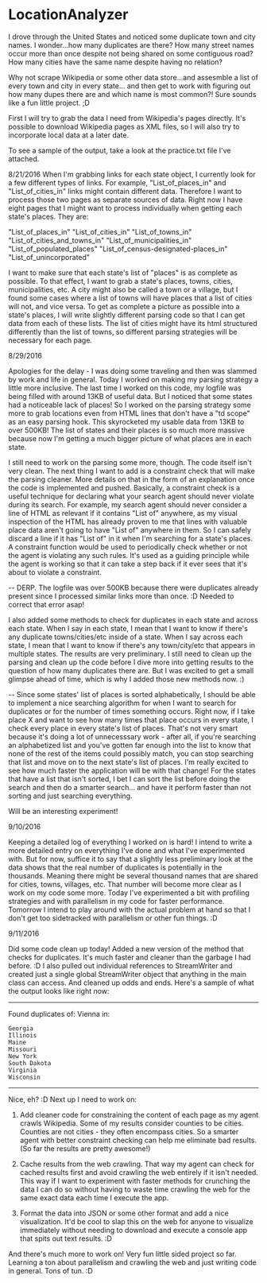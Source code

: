 # LocationAnalyzer
I drove through the United States and noticed some duplicate town and city names. I wonder...how many duplicates are there?
How many street names occur more than once despite not being shared on some contiguous road? How many cities have the same 
name despite having no relation? 

Why not scrape Wikipedia or some other data store...and assesmble a list of every town and city in every state...
and then get to work with figuring out how many dupes there are and which name is most common?! Sure sounds like
a fun little project. ;D

First I will try to grab the data I need from Wikipedia's pages directly. It's possible to download Wikipedia pages as 
XML files, so I will also try to incorporate local data at a later date. 

To see a sample of the output, take a look at the practice.txt file I've attached. 

8/21/2016
When I'm grabbing links for each state object, I currently look for a few different types of links. For example, 
"List_of_places_in" and "List_of_cities_in" links might contain different data. Therefore I want to process
those two pages as separate sources of data. Right now I have eight pages that I might want to process individually
when getting each state's places. They are:

"List_of_places_in"
"List_of_cities_in"
"List_of_towns_in"
"List_of_cities_and_towns_in"
"List_of_municipalities_in"
"List_of_populated_places"
"List_of_census-designated-places_in"
"List_of_unincorporated"

I want to make sure that each state's list of "places" is as complete as possible. To that effect, I want to grab 
a state's places, towns, cities, municipalities, etc. A city might also be called a town or a village, but I found
some cases where a list of towns will have places that a list of cities will not, and vice versa. To get as complete a 
picture as possible into a state's places, I will write slightly different parsing code so that I can get data from
each of these lists. The list of cities might have its html structured differently than the list of towns, so different
parsing strategies will be necessary for each page.

8/29/2016

Apologies for the delay - I was doing some traveling and then was slammed by work and life in general. Today
I worked on making my parsing strategy a little more inclusive. The last time I worked on this code, my logfile
was being filled with around 13KB of useful data. But I noticed that some states had a noticeable lack of places!
So I worked on the parsing strategy some more to grab locations even from HTML lines that don't have a "td scope"
as an easy parsing hook. This skyrocketed my usable data from 13KB to over 500KB! The list of states and their places
is so much more massive because now I'm getting a much bigger picture of what places are in each state.

I still need to work on the parsing some more, though. The code itself isn't very clean. The next thing I want to add
is a constraint check that will make the parsing cleaner. More details on that in the form of an explanation once the
code is implemented and pushed. Basically, a constraint check is a useful technique for declaring what your search agent
should never violate during its search. For example, my search agent should never consider a line of HTML as relevant
if it contains "List of" anywhere, as my visual inspection of the HTML has already proven to me that lines with valuable
place data aren't going to have "List of" anywhere in them. So I can safely discard a line if it has "List of" in it when
I'm searching for a state's places. A constraint function would be used to periodically check whether or not the agent is
violating any such rules. It's used as a guiding principle while the agent is working so that it can take a step back
if it ever sees that it's about to violate a constraint. 

-- DERP. The logfile was over 500KB because there were duplicates already present since I processed similar links more than 
once. :D Needed to correct that error asap!

I also added some methods to check for duplicates in each state and across each state. When I say in each state, I mean
that I want to know if there's any duplicate towns/cities/etc inside of a state. When I say across each state, I mean
that I want to know if there's any town/city/etc that appears in multiple states. The results are very preliminary. I still
need to clean up the parsing and clean up the code before I dive more into getting results to the question of how many duplicates
there are. But I was excited to get a small glimpse ahead of time, which is why I added those new methods now. :)

-- Since some states' list of places is sorted alphabetically, I should be able to implement a nice searching algorithm
for when I want to search for duplicates or for the number of times something occurs. Right now, if I take place X and want to
see how many times that place occurs in every state, I check every place in every state's list of places. That's not very smart
because it's doing a lot of unnecesssary work - after all, if you're searching an alphabetized list and you've gotten far enough
into the list to know that none of the rest of the items could possibly match, you can stop searching that list and move on to
the next state's list of places. I'm really excited to see how much faster the application will be with that change! For the
states that have a list that isn't sorted, I bet I can sort the list before doing the search and then do a smarter search...
and have it perform faster than not sorting and just searching everything.

Will be an interesting experiment!

9/10/2016

Keeping a detailed log of everything I worked on is hard! I intend to write a more detailed entry on everything I've done
and what I've experimented with. But for now, suffice it to say that a slightly less preliminary look at the data shows that
the real number of duplicates is potentially in the thousands. Meaning there might be several thousand names that are shared 
for cities, towns, villages, etc. That number will become more clear as I work on my code some more. Today I've experimented a bit
with profiling strategies and with parallelism in my code for faster performance. Tomorrow I intend to play around with the actual
problem at hand so that I don't get too sidetracked with parallelism or other fun things. :D

9/11/2016

Did some code clean up today! Added a new version of the method that checks for duplicates. It's much faster and cleaner 
than the garbage I had before. :D I also pulled out individual references to StreamWriter and created just a single global
StreamWriter object that anything in the main class can access. And cleaned up odds and ends. Here's a sample of what the 
output looks like right now:

---
Found duplicates of: Vienna in: 

	Georgia
	Illinois
	Maine
	Missouri
	New York
	South Dakota
	Virginia
	Wisconsin
---

Nice, eh? :D Next up I need to work on:

1) Add cleaner code for constraining the content of each page as my agent crawls Wikipedia. Some of my results consider counties 
to be cities. Counties are not cities - they often encompass cities. So a smarter agent with better constraint checking can help me
eliminate bad results. (So far the results are pretty awesome!)

2) Cache results from the web crawling. That way my agent can check for cached results first and avoid crawling the web entirely if
it isn't needed. This way if I want to experiment with faster methods for crunching the data I can do so without having to waste time
crawling the web for the same exact data each time I execute the app.

3) Format the data into JSON or some other format and add a nice visualization. It'd be cool to slap this on the web for anyone to 
visualize immediately without needing to download and execute a console app that spits out text results. :D

And there's much more to work on! Very fun little sided project so far. Learning a ton about parallelism and crawling the web
and just writing code in general. Tons of tun. :D 
